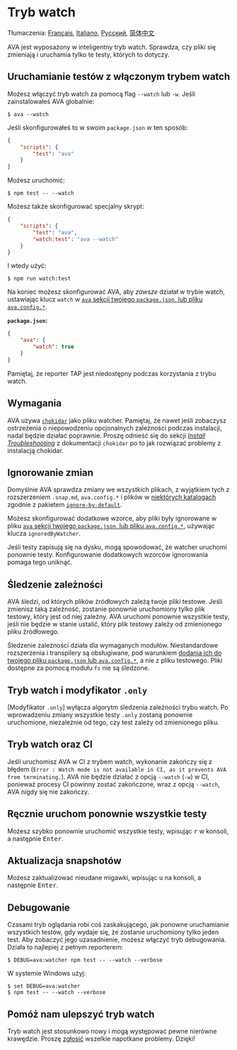 # Tryb watch

Tłumaczenia: [Français](https://github.com/avajs/ava-docs/blob/main/fr_FR/docs/recipes/watch-mode.md), [Italiano](https://github.com/avajs/ava-docs/blob/main/it_IT/docs/recipes/watch-mode.md), [Русский](https://github.com/avajs/ava-docs/blob/main/ru_RU/docs/recipes/watch-mode.md), [简体中文](https://github.com/avajs/ava-docs/blob/main/zh_CN/docs/recipes/watch-mode.md)

AVA jest wyposażony w inteligentny tryb watch. Sprawdza, czy pliki się zmieniają i uruchamia tylko te testy, których to dotyczy.


## Uruchamianie testów z włączonym trybem watch

Możesz włączyć tryb watch za pomocą flag `--watch` lub `-w`. Jeśli zainstalowałeś AVA globalnie:

```console
$ ava --watch
```

Jeśli skonfigurowałeś to w swoim `package.json` w ten sposób:

```json
{
	"scripts": {
		"test": "ava"
	}
}
```

Możesz uruchomić:

```console
$ npm test -- --watch
```

Możesz także skonfigurować specjalny skrypt:

```json
{
	"scripts": {
		"test": "ava",
		"watch:test": "ava --watch"
	}
}
```

I wtedy użyć:

```console
$ npm run watch:test
```

Na koniec możesz skonfigurować AVA, aby *zawsze* działał w trybie watch, ustawiając klucz `watch` w [`ava` sekcji twojego `package.json`, lub pliku `ava.config.*`][config].

**`package.json`:**

```json
{
	"ava": {
		"watch": true
	}
}
```

Pamiętaj, że reporter TAP jest niedostępny podczas korzystania z trybu watch.

## Wymagania

AVA używa [`chokidar`] jako pliku watcher. Pamiętaj, że nawet jeśli zobaczysz ostrzeżenia o niepowodzeniu opcjonalnych zależności podczas instalacji, nadal będzie działać poprawnie. Proszę odnieść się do sekcji *[Install Troubleshooting]* z dokumentacji `chokidar` po to jak rozwiązać problemy z instalacją chokidar.

## Ignorowanie zmian

Domyślnie AVA sprawdza zmiany we wszystkich plikach, z wyjątkiem tych z rozszerzeniem `.snap.md`, `ava.config.*` i plików w [niektórych katalogach](https://github.com/novemberborn/ignore-by-default/blob/master/index.js) zgodnie z pakietem [`ignore-by-default`].

Możesz skonfigurować dodatkowe wzorce, aby pliki były ignorowane w pliku [`ava` sekcji twojego `package.json`, lub pliku `ava.config.*`][config], używając klucza `ignoredByWatcher`.

Jeśli testy zapisują się na dysku, mogą spowodować, że watcher uruchomi ponownie testy. Konfigurowanie dodatkowych wzorców ignorowania pomaga tego uniknąć.

## Śledzenie zależności

AVA śledzi, od których plików źródłowych zależą twoje pliki testowe. Jeśli zmienisz taką zależność, zostanie ponownie uruchomiony tylko plik testowy, który jest od niej zależny. AVA uruchomi ponownie wszystkie testy, jeśli nie będzie w stanie ustalić, który plik testowy zależy od zmienionego pliku źródłowego.

Śledzenie zależności działa dla wymaganych modułów. Niestandardowe rozszerzenia i transpilery są obsługiwane, pod warunkiem [dodania ich do twojego pliku `package.json` lub `ava.config.*`][config], a nie z pliku testowego. Pliki dostępne za pomocą modułu `fs` nie są śledzone.

## Tryb watch i modyfikator `.only`

[Modyfikator `.only`] wyłącza algorytm śledzenia zależności trybu watch. Po wprowadzeniu zmiany wszystkie testy `.only` zostaną ponownie uruchomione, niezależnie od tego, czy test zależy od zmienionego pliku.

## Tryb watch oraz CI

Jeśli uruchomisz AVA w CI z trybem watch, wykonanie zakończy się z błędem (`Error : Watch mode is not available in CI, as it prevents AVA from terminating.`). AVA nie będzie działać z opcją `--watch` (`-w`) w CI, ponieważ procesy CI powinny zostać zakończone, wraz z opcją `--watch`, AVA nigdy się nie zakończy.

## Ręcznie uruchom ponownie wszystkie testy

Możesz szybko ponownie uruchomić wszystkie testy, wpisując <kbd>r</kbd> w konsoli, a następnie <kbd>Enter</kbd>.

## Aktualizacja snapshotów

Możesz zaktualizować nieudane migawki, wpisując <kbd>u</kbd> na konsoli, a następnie <kbd>Enter</kbd>.

## Debugowanie

Czasami tryb oglądania robi coś zaskakującego, jak ponowne uruchamianie wszystkich testów, gdy wydaje się, że zostanie uruchomiony tylko jeden test. Aby zobaczyć jego uzasadnienie, możesz włączyć tryb debugowania. Działa to najlepiej z pełnym reporterem:

```console
$ DEBUG=ava:watcher npm test -- --watch --verbose
```

W systemie Windows użyj:

```console
$ set DEBUG=ava:watcher
$ npm test -- --watch --verbose
```

## Pomóż nam ulepszyć tryb watch

Tryb watch jest stosunkowo nowy i mogą występować pewne nierówne krawędzie. Proszę [zgłosić](https://github.com/avajs/ava/issues) wszelkie napotkane problemy. Dzięki!

[`chokidar`]: https://github.com/paulmillr/chokidar
[Install Troubleshooting]: https://github.com/paulmillr/chokidar#install-troubleshooting
[`ignore-by-default`]: https://github.com/novemberborn/ignore-by-default
[`.only` modifier]: ../01-writing-tests.md#running-specific-tests
[config]: ../06-configuration.md
